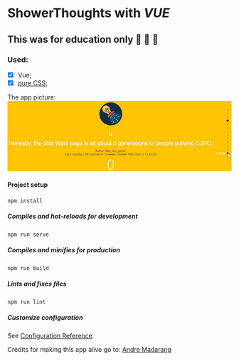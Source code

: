 # ShowerThoughts with *VUE*

## This was for education only :see_no_evil: :hear_no_evil: :speak_no_evil:  

### Used: 
- [x] Vue;
- [x] [pure CSS](https://loading.io/css/);

The app picture:\
![Image of App](https://github.com/Edvinas-S/ShowerThoughts_from_Reddit/blob/master/public/screenshot.jpg)

#### Project setup
```
npm install
```
##### Compiles and hot-reloads for development
```
npm run serve
```
##### Compiles and minifies for production
```
npm run build
```
##### Lints and fixes files
```
npm run lint
```
##### Customize configuration
See [Configuration Reference](https://cli.vuejs.org/config/).

Credits for making this app alive go to: [Andre Madarang](https://github.com/drehimself/vue-showerthoughts)
